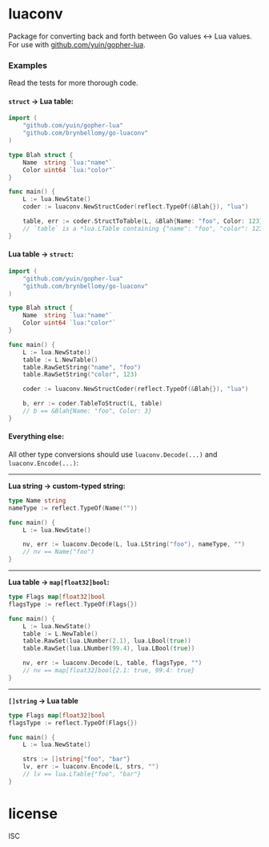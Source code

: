 
# luaconv

Package for converting back and forth between Go values <-> Lua values.  For use with [github.com/yuin/gopher-lua](https://github.com/yuin/gopher-lua).

### Examples

Read the tests for more thorough code.

#### `struct` -> Lua table:

```go
import (
    "github.com/yuin/gopher-lua"
    "github.com/brynbellomy/go-luaconv"
)

type Blah struct {
    Name  string `lua:"name"`
    Color uint64 `lua:"color"`
}

func main() {
    L := lua.NewState()
    coder := luaconv.NewStructCoder(reflect.TypeOf(&Blah{}), "lua")

    table, err := coder.StructToTable(L, &Blah{Name: "foo", Color: 123})
    // `table` is a *lua.LTable containing {"name": "foo", "color": 123}
}
```



#### Lua table -> `struct`:

```go
import (
    "github.com/yuin/gopher-lua"
    "github.com/brynbellomy/go-luaconv"
)

type Blah struct {
    Name  string `lua:"name"`
    Color uint64 `lua:"color"`
}

func main() {
    L := lua.NewState()
    table := L.NewTable()
    table.RawSetString("name", "foo")
    table.RawSetString("color", 123)

    coder := luaconv.NewStructCoder(reflect.TypeOf(&Blah{}), "lua")

    b, err := coder.TableToStruct(L, table)
    // b == &Blah{Name: "foo", Color: 3}
}
```



#### Everything else:

All other type conversions should use `luaconv.Decode(...)` and `luaconv.Encode(...)`:

----

**Lua string -> custom-typed string:**

```go
type Name string
nameType := reflect.TypeOf(Name(""))

func main() {
    L := lua.NewState()

    nv, err := luaconv.Decode(L, lua.LString("foo"), nameType, "")
    // nv == Name("foo")
}
```

----

**Lua table -> `map[float32]bool`:**

```go
type Flags map[float32]bool
flagsType := reflect.TypeOf(Flags{})

func main() {
    L := lua.NewState()
    table := L.NewTable()
    table.RawSet(lua.LNumber(2.1), lua.LBool(true))
    table.RawSet(lua.LNumber(99.4), lua.LBool(true))

    nv, err := luaconv.Decode(L, table, flagsType, "")
    // nv == map[float32]bool{2.1: true, 99.4: true}
}
```

----

**`[]string` -> Lua table**

```go
type Flags map[float32]bool
flagsType := reflect.TypeOf(Flags{})

func main() {
    L := lua.NewState()

    strs := []string{"foo", "bar"}
    lv, err := luaconv.Encode(L, strs, "")
    // lv == lua.LTable{"foo", "bar"}
}
```


# license

ISC
